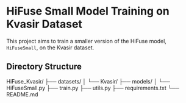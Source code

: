 # HiFuse Small Model Training on Kvasir Dataset

This project aims to train a smaller version of the HiFuse model, `HiFuseSmall`, on the Kvasir dataset.

## Directory Structure
HiFuse_Kvasir/
├── datasets/
│ └── Kvasir/
├── models/
│ └── HiFuseSmall.py
├── train.py
├── utils.py
├── requirements.txt
└── README.md
